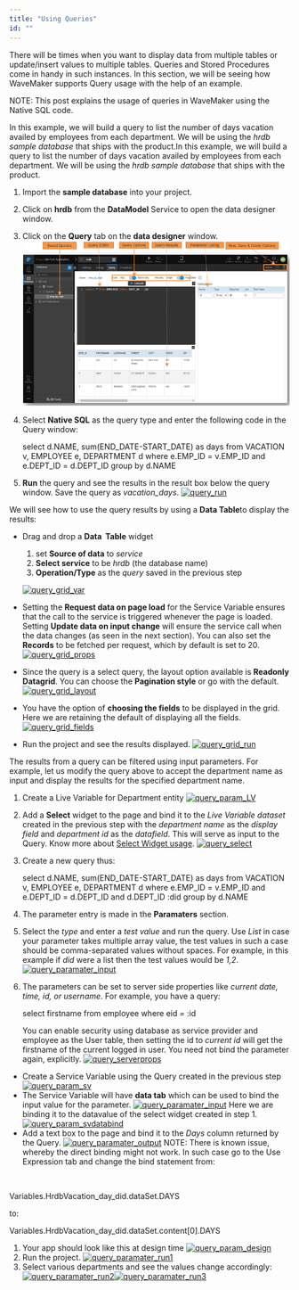 ```yaml
---
title: "Using Queries"
id: ""
---
```


There will be times when you want to display data from multiple tables or update/insert values to multiple tables. Queries and Stored Procedures come in handy in such instances. In this section, we will be seeing how WaveMaker supports Query usage with the help of an example.

NOTE: This post explains the usage of queries in WaveMaker using the Native SQL code.

In this example, we will build a query to list the number of days vacation availed by employees from each department. We will be using the _hrdb sample database_ that ships with the product.In this example, we will build a query to list the number of days vacation availed by employees from each department. We will be using the _hrdb sample database_ that ships with the product.

1. Import the **sample database** into your project.
2. Click on **hrdb** from the **DataModel** Service to open the data designer window.
3. Click on the **Query** tab on the **data designer** window. [![query_tab](./assets/query_tab.png)](./assets/query_tab.png)
4. Select **Native SQL** as the query type and enter the following code in the Query window:
    
    select d.NAME, sum(END\_DATE-START\_DATE) as days 
    from VACATION v, EMPLOYEE e, DEPARTMENT d 
    where e.EMP\_ID = v.EMP\_ID and e.DEPT\_ID = d.DEPT\_ID 
    group by d.NAME
    
5. **Run** the query and see the results in the result box below the query window. Save the query as _vacation\_days_. [![query_run](./assets/query_run.png)](./assets/query_run.png)

We will see how to use the query results by using a **Data Table**to display the results:

- Drag and drop a **Data  Table** widget
    
    1. set **Source of data** to _service_
    2. **Select service** to be _hrdb_ (the database name)
    3. **Operation/Type** as the _query_ saved in the previous step
    
    [![query_grid_var](./assets/query_grid_var.png)](./assets/query_grid_var.png)
- Setting the **Request data on page load** for the Service Variable ensures that the call to the service is triggered whenever the page is loaded. Setting **Update data on input change** will ensure the service call when the data changes (as seen in the next section). You can also set the **Records** to be fetched per request, which by default is set to 20. [![query_grid_props](./assets/query_grid_props.png)](./assets/query_grid_props.png)
- Since the query is a select query, the layout option available is **Readonly Datagrid**. You can choose the **Pagination style** or go with the default. [![query_grid_layout](./assets/query_grid_layout.png)](./assets/query_grid_layout.png)
- You have the option of **choosing the fields** to be displayed in the grid. Here we are retaining the default of displaying all the fields. [![query_grid_fields](./assets/query_grid_fields.png)](./assets/query_grid_fields.png)
- Run the project and see the results displayed. [![query_grid_run](./assets/query_grid_run.png)](./assets/query_grid_run.png)

The results from a query can be filtered using input parameters. For example, let us modify the query above to accept the department name as input and display the results for the specified department name.

1. Create a Live Variable for Department entity [![query_param_LV](./assets/query_param_LV.png)](./assets/query_param_LV.png)
2. Add a **Select** widget to the page and bind it to the _Live Variable dataset_ created in the previous step with the _department name_ as the _display field_ and _department id_ as the _datafield_. This will serve as input to the Query. Know more about [Select Widget usage](/learn/selection-widgets/). [![query_select](./assets/query_select.png)](./assets/query_select.png)
3. Create a new query thus:
    
    select d.NAME, sum(END\_DATE-START\_DATE) as days 
    from VACATION v, EMPLOYEE e, DEPARTMENT d 
    where e.EMP\_ID = v.EMP\_ID and e.DEPT\_ID = d.DEPT\_ID and d.DEPT\_ID :did
    group by d.NAME
    
4. The parameter entry is made in the **Paramaters** section.
5. Select the _type_ and enter a _test value_ and run the query. Use _List_ in case your parameter takes multiple array value, the test values in such a case should be comma-separated values without spaces. For example, in this example if _did_ were a list then the test values would be _1,2_. [![query_paramater_input](./assets/query_paramater_input.png)](./assets/query_paramater_input.png)
6. The parameters can be set to server side properties like _current date, time, id, or username_. For example, you have a query:
    
    select firstname 
    from employee where eid = :id
    
    You can enable security using database as service provider and employee as the User table, then setting the id to _current id_ will get the firstname of the current logged in user. You need not bind the parameter again, explicitly. [![query_serverprops](./assets/query_serverprops.png)](./assets/query_serverprops.png)

- Create a Service Variable using the Query created in the previous step [![query_param_sv](./assets/query_param_sv.png)](./assets/query_param_sv.png)
- The Service Variable will have **data tab** which can be used to bind the input value for the parameter. [![query_paramater_input](./assets/query_paramater_input.png)](./assets/query_paramater_input.png) Here we are binding it to the datavalue of the select widget created in step 1. [![query_param_svdatabind](./assets/query_param_svdatabind.png)](./assets/query_param_svdatabind.png)
- Add a text box to the page and bind it to the _Days_ column returned by the Query. [![query_paramater_output](./assets/query_paramater_output.png)](./assets/query_paramater_output.png) NOTE: There is known issue, whereby the direct binding might not work. In such case go to the Use Expression tab and change the bind statement from:

 

Variables.HrdbVacation\_day\_did.dataSet.DAYS

to:

Variables.HrdbVacation\_day\_did.dataSet.content\[0\].DAYS

1. Your app should look like this at design time [![query_param_design](./assets/query_param_design.png)](./assets/query_param_design.png)
2. Run the project. [![query_paramater_run1](./assets/query_paramater_run1.png)](./assets/query_paramater_run1.png)
3. Select various departments and see the values change accordingly: [![query_paramater_run2](./assets/query_paramater_run2.png)](./assets/query_paramater_run2.png)[![query_paramater_run3](./assets/query_paramater_run3.png)](./assets/query_paramater_run3.png)
